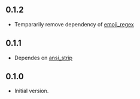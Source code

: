 ## 0.1.2

- Tempararily remove dependency of [emoji_regex](https://pub.dev/packages/emoji_regex)

## 0.1.1

- Dependes on [ansi_strip](https://pub.dev/packages/ansi_strip)

## 0.1.0

- Initial version.
